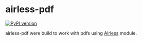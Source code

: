 # airless-pdf

[![PyPI version](https://badge.fury.io/py/airless-pdf.svg)](https://badge.fury.io/py/airless-pdf)

airless-pdf were build to work with pdfs using [Airless](https://github.com/astercapital/airless) module.
